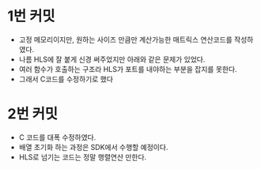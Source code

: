 # 1번 커밋
* 고정 메모리이지만, 원하는 사이즈 만큼만 계산가능한 매트릭스 연산코드를 작성하였다.
* 나름 HLS에 잘 붙게 신경 써주었지만 아래와 같은 문제가 있었다.
* 여러 함수가 호출하는 구조라 HLS가 포트를 내야하는 부분을 잡지를 못한다.
* 그래서 C코드를 수정하기로 했다

# 2번 커밋
* C 코드를 대폭 수정하였다.
* 배열 초기화 하는 과정은 SDK에서 수행할 예정이다.
* HLS로 넘기는 코드는 정말 행렬연산 만한다.

